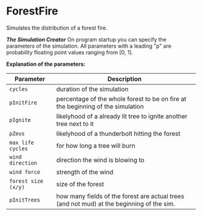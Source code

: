 # ForestFire
Simulates the distribution of a forest fire.

***The Simulation Creator***
On program startup you can specify the parameters of the simulation. All parameters with a leading "p" are probability floating point values ranging from [0, 1].

**Explanation of the parameters:**

| Parameter | Description |
| --- | --- |
| `cycles` | duration of the simulation |
| `pInitFire` | percentage of the whole forest to be on fire at the beginning of the simulation |
| `pIgnite` | likelyhood of a already lit tree to ignite another tree next to it |
| `pZeus` | likelyhood of a thunderbolt hitting the forest |
| `max life cycles` | for how long a tree will burn |
| `wind direction` | direction the wind is blowing to |
| `wind force` | strength of the wind |
| `forest size (x/y)` | size of the forest |
| `pInitTrees` | how many fields of the forest are actual trees (and not mud) at the beginning of the sim. |
